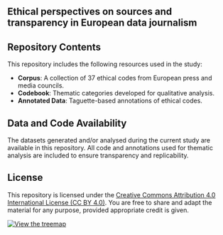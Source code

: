 ## Ethical perspectives on sources and  transparency in European data journalism

## Repository Contents

This repository includes the following resources used in the study:

- **Corpus**: A collection of 37 ethical codes from European press and media councils.
- **Codebook**: Thematic categories developed for qualitative analysis.
- **Annotated Data**: Taguette-based annotations of ethical codes.

## Data and Code Availability

The datasets generated and/or analysed during the current study are available in this repository. All code and annotations used for thematic analysis are included to ensure transparency and replicability.

## License

This repository is licensed under the [Creative Commons Attribution 4.0 International License (CC BY 4.0)](https://creativecommons.org/licenses/by/4.0/). You are free to share and adapt the material for any purpose, provided appropriate credit is given.

[![View the treemap](https://public.flourish.studio/visualisation/23388041/thumbnail)](https://public.flourish.studio/visualisation/23388041/)

